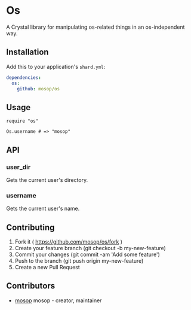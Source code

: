 # Os

A Crystal library for manipulating os-related things in an os-independent way.

## Installation

Add this to your application's `shard.yml`:

```yaml
dependencies:
  os:
    github: mosop/os
```

## Usage

```crystal
require "os"

Os.username # => "mosop"
```

## API

### user_dir

Gets the current user's directory.

### username

Gets the current user's name.

## Contributing

1. Fork it ( https://github.com/mosop/os/fork )
2. Create your feature branch (git checkout -b my-new-feature)
3. Commit your changes (git commit -am 'Add some feature')
4. Push to the branch (git push origin my-new-feature)
5. Create a new Pull Request

## Contributors

- [mosop](https://github.com/mosop) mosop - creator, maintainer
